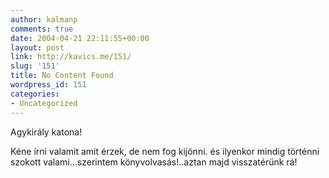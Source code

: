 ```yaml
---
author: kalmanp
comments: true
date: 2004-04-21 22:11:55+00:00
layout: post
link: http://kavics.me/151/
slug: '151'
title: No Content Found
wordpress_id: 151
categories:
- Uncategorized
---
```


Agykirály katona!




Kéne írni valamit amit érzek, de nem fog kijönni. és ilyenkor mindig történni szokott valami...szerintem könyvolvasás!..aztan majd visszatérünk rá!
